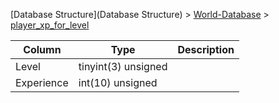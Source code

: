 [Database Structure](Database Structure) > [World-Database](World-Database) > [player_xp_for_level](player_xp_for_level)

Column | Type | Description
--- | --- | ---
Level | tinyint(3) unsigned | 
Experience | int(10) unsigned | 
